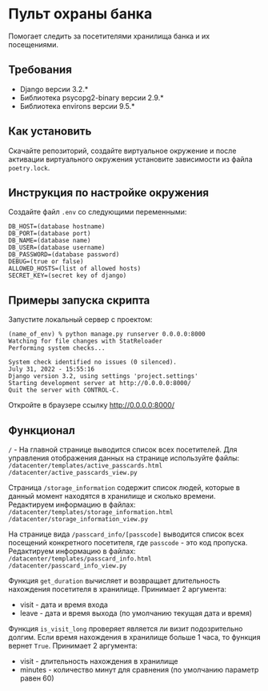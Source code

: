 # Пульт охраны банка
Помогает следить за посетителями хранилища банка и их посещениями.

## Требования
+ Django версии 3.2.*
+ Библиотека psycopg2-binary версии 2.9.*
+ Библиотека environs версии 9.5.*

## Как установить
Скачайте репозиторий, создайте виртуальное окружение и после активации виртуального окружения установите зависимости из файла `poetry.lock`.

## Инструкция по настройке окружения
Создайте файл `.env` со следующими переменными:
```
DB_HOST=(database hostname)
DB_PORT=(database port)
DB_NAME=(database name)
DB_USER=(database username)
DB_PASSWORD=(database password)
DEBUG=(true or false)
ALLOWED_HOSTS=(list of allowed hosts)
SECRET_KEY=(secret key of django)
```

## Примеры запуска скрипта
Запустите локальный сервер с проектом:
```
(name_of_env) % python manage.py runserver 0.0.0.0:8000
Watching for file changes with StatReloader
Performing system checks...

System check identified no issues (0 silenced).
July 31, 2022 - 15:55:16
Django version 3.2, using settings 'project.settings'
Starting development server at http://0.0.0.0:8000/
Quit the server with CONTROL-C.
```
Откройте в браузере ссылку http://0.0.0.0:8000/

## Функционал
`/` - На главной странице выводится список всех посетителей.
Для управления отображения данных на странице используйте файлы:
`/datacenter/templates/active_passcards.html`
`/datacenter/active_passcards_view.py`

Страница `/storage_information` содержит список людей, которые в данный момент находятся в хранилище и сколько времени. Редактируем информацию в файлах:
`/datacenter/templates/storage_information.html`
`/datacenter/storage_information_view.py`

На странице вида `/passcard_info/[passcode]` выводится список всех посещений конкретного посетителя, где `passcode` - это код пропуска. Редактируем информацию в файлах:
`/datacenter/templates/passcard_info.html`
`/datacenter/passcard_info_view.py`

Функция `get_duration` вычисляет и возвращает длительность нахождения посетителя в хранилище. Принимает 2 аргумента:
+ visit - дата и время входа
+ leave - дата и время выхода (по умолчанию текущая дата и время)

Функция `is_visit_long` проверяет является ли визит подозрительно долгим. Если время нахождения в хранилище больше 1 часа, то функция вернет `True`. Принимает 2 аргумента:
+ visit - длительность нахождения в хранилище
+ minutes - количество минут для сравнения (по умолчанию параметр равен 60)
